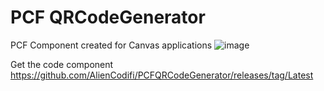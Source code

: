 # PCF QRCodeGenerator

PCF Component created for Canvas applications
![image](https://github.com/AlienCodifi/PCFQRCodeGenerator/assets/73142693/b42cee44-1fc4-47f8-89b2-2cf1cf4f8a26)


Get the code component
https://github.com/AlienCodifi/PCFQRCodeGenerator/releases/tag/Latest
